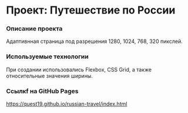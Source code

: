# Проект: Путешествие по России

### Описание проекта

Адаптивнная страница под разрешения 1280, 1024, 768, 320 пикслей. 

### Используемые технологии

При создании использовались Flexbox, CSS Grid, а также относительные значения ширины.

### Cсылкf на GitHub Pages

https://quest19.github.io/russian-travel/index.html
